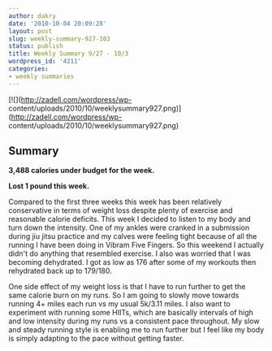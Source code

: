 ```yaml
---
author: dakry
date: '2010-10-04 20:09:28'
layout: post
slug: weekly-summary-927-103
status: publish
title: Weekly Summary 9/27 - 10/3
wordpress_id: '4211'
categories:
- weekly summaries
---
```


[![](http://zadell.com/wordpress/wp-
content/uploads/2010/10/weeklysummary927.png)](http://zadell.com/wordpress/wp-
content/uploads/2010/10/weeklysummary927.png)

## Summary

**3,488 calories under budget for the week.**

**Lost 1 pound this week.**

  
Compared to the first three weeks this week has been relatively conservative
in terms of weight loss despite plenty of exercise and reasonable calorie
deficits. This week I decided to listen to my body and turn down the
intensity. One of my ankles were cranked in a submission during jiu jitsu
practice and my calves were feeling tight because of all the running I have
been doing in Vibram Five Fingers. So this weekend I actually didn't do
anything that resembled exercise. I also was worried that I was becoming
dehydrated. I got as low as 176 after some of my workouts then rehydrated back
up to 179/180.

One side effect of my weight loss is that I have to run further to get the
same calorie burn on my runs. So I am going to slowly move towards running 4+
miles each run vs my usual 5k/3.11 miles. I also want to experiment with
running some HIITs, which are basically intervals of high and low intensity
during my runs vs a consistent pace throughout. My slow and steady running
style is enabling me to run further but I feel like my body is simply adapting
to the pace without getting faster.

